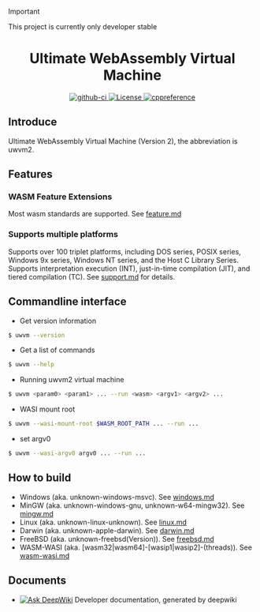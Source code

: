 > [!IMPORTANT]
> This project is currently only developer stable
>

<div style="text-align:center">
    <h1>Ultimate WebAssembly Virtual Machine</h1>
    <a href="https://github.com/UlteSoft/uwvm2/actions?query=workflow%3ACI">
        <img src="https://img.shields.io/github/actions/workflow/status/UlteSoft/uwvm2/ci.yml?branch=master" alt="github-ci" />
    </a>
    <a href="LICENSE.md">
        <img src="https://img.shields.io/badge/License-ASHP%201.0-green.svg", alt="License" />
    </a>
    <a href="https://en.cppreference.com">
        <img src="https://img.shields.io/badge/language-c++26-blue.svg", alt="cppreference" />
    </a>
</div>

## Introduce
Ultimate WebAssembly Virtual Machine (Version 2), the abbreviation is uwvm2.

## Features
### WASM Feature Extensions
Most wasm standards are supported. See [feature.md](documents/features.md)

### Supports multiple platforms
Supports over 100 triplet platforms, including DOS series, POSIX series, Windows 9x series, Windows NT series, and the Host C Library Series. Supports interpretation execution (INT), just-in-time compilation (JIT), and tiered compilation (TC). See [support.md](documents/support.md) for details.

## Commandline interface
* Get version information
```bash
$ uwvm --version
```
* Get a list of commands
```bash
$ uwvm --help
```
* Running uwvm2 virtual machine
```bash
$ uwvm <param0> <param1> ... --run <wasm> <argv1> <argv2> ...
```
* WASI mount root
```bash
$ uwvm --wasi-mount-root $WASM_ROOT_PATH ... --run ...
```
* set argv0
```bash
$ uwvm --wasi-argv0 argv0 ... --run ...
```

## How to build
* Windows (aka. unknown-windows-msvc). See [windows.md](documents/how-to-build/windows.md)
* MinGW (aka. unknown-windows-gnu, unknown-w64-mingw32). See [mingw.md](documents/how-to-build/mingw.md)
* Linux (aka. unknown-linux-unknown). See [linux.md](documents/how-to-build/linux.md)
* Darwin (aka. unknown-apple-darwin). See [darwin.md](documents/how-to-build/darwin.md)
* FreeBSD (aka. unknown-freebsd(Version)). See [freebsd.md](documents/how-to-build/freebsd.md)
* WASM-WASI (aka. [wasm32|wasm64]-[wasip1|wasip2]-(threads)). See [wasm-wasi.md](documents/how-to-build/wasm-wasi.md)

## Documents
* [![Ask DeepWiki](https://deepwiki.com/badge.svg)](https://deepwiki.com/UlteSoft/uwvm2) Developer documentation, generated by deepwiki